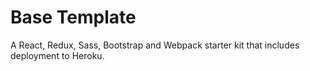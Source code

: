 # Base Template

A React, Redux, Sass, Bootstrap and Webpack starter kit that includes deployment to Heroku.
